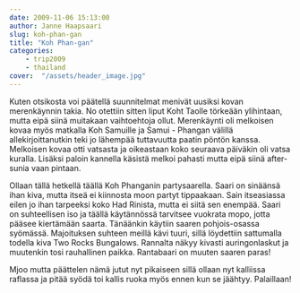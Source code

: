```yaml
---
date: 2009-11-06 15:13:00
author: Janne Haapsaari
slug: koh-phan-gan
title: "Koh Phan-gan"
categories:
    - trip2009
    - thailand
cover:  "/assets/header_image.jpg"
---
```


Kuten otsikosta voi päätellä suunnitelmat menivät uusiksi kovan merenkäynnin
takia. No otettiin sitten liput Koht Taolle törkeään ylihintaan, mutta eipä
siinä muitakaan vaihtoehtoja ollut. Merenkäynti oli melkoisen kovaa myös
matkalla Koh Samuille ja Samui - Phangan välillä allekirjoittanutkin teki jo
lähempää tuttavuutta paatin pöntön kanssa. Melkoisen kovaa otti vatsasta ja
oikeastaan koko seuraava päiväkin oli vatsa kuralla. Lisäksi paloin kannella
käsistä melkoi pahasti mutta eipä siinä after-sunia vaan pintaan.

Ollaan tällä hetkellä täällä Koh Phanganin partysaarella. Saari on sinäänsä
ihan kiva, mutta itseä ei kiinnosta <insertname>moon partyt tippaakaan. Sain
itseasiassa eilen jo ihan tarpeeksi koko Had Rinista, mutta ei siitä sen
enempää. Saari on suhteellisen iso ja täällä käytännössä tarvitsee vuokrata
mopo, jotta pääsee kiertämään saarta. Tänäänkin käytiin saaren pohjois-osassa
syömässä. Majoituksen suhteen meillä kävi tuuri, sillä löydettiin sattumalla
todella kiva Two Rocks Bungalows. Rannalta näkyy kivasti auringonlaskut ja
muutenkin tosi rauhallinen paikka. Rantabaari on muuten saaren paras!

Mjoo mutta päättelen nämä jutut nyt pikaiseen sillä ollaan nyt kalliissa
raflassa ja pitää syödä toi kallis ruoka myös ennen kun se jäähtyy.
Palaillaan!
